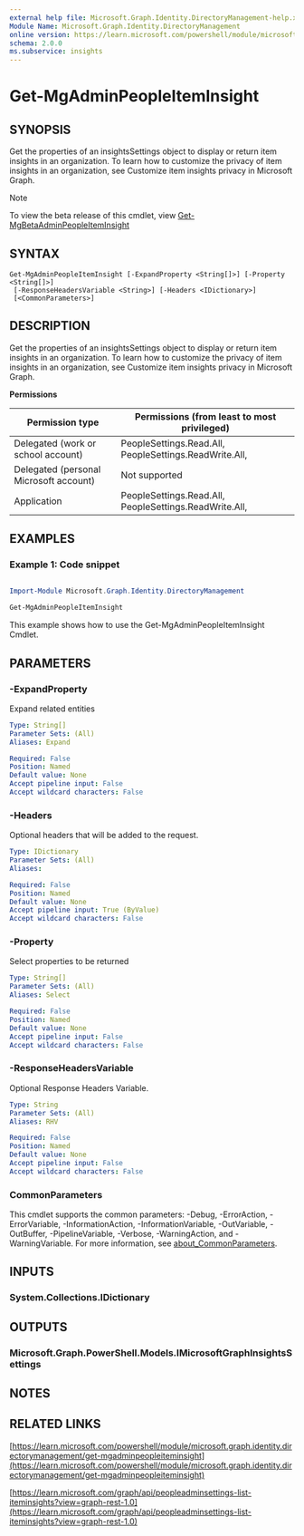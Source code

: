 ```yaml
---
external help file: Microsoft.Graph.Identity.DirectoryManagement-help.xml
Module Name: Microsoft.Graph.Identity.DirectoryManagement
online version: https://learn.microsoft.com/powershell/module/microsoft.graph.identity.directorymanagement/get-mgadminpeopleiteminsight
schema: 2.0.0
ms.subservice: insights
---
```


# Get-MgAdminPeopleItemInsight

## SYNOPSIS
Get the properties of an insightsSettings object to display or return item insights in an organization.
To learn how to customize the privacy of item insights in an organization, see Customize item insights privacy in Microsoft Graph.

> [!NOTE]
> To view the beta release of this cmdlet, view [Get-MgBetaAdminPeopleItemInsight](/powershell/module/Microsoft.Graph.Beta.Identity.DirectoryManagement/Get-MgBetaAdminPeopleItemInsight?view=graph-powershell-beta)

## SYNTAX

```
Get-MgAdminPeopleItemInsight [-ExpandProperty <String[]>] [-Property <String[]>]
 [-ResponseHeadersVariable <String>] [-Headers <IDictionary>]
 [<CommonParameters>]
```

## DESCRIPTION
Get the properties of an insightsSettings object to display or return item insights in an organization.
To learn how to customize the privacy of item insights in an organization, see Customize item insights privacy in Microsoft Graph.

**Permissions**

| Permission type | Permissions (from least to most privileged) |
| --------------- | ------------------------------------------  |
| Delegated (work or school account) | PeopleSettings.Read.All, PeopleSettings.ReadWrite.All,  |
| Delegated (personal Microsoft account) | Not supported |
| Application | PeopleSettings.Read.All, PeopleSettings.ReadWrite.All,  |

## EXAMPLES
### Example 1: Code snippet

```powershell

Import-Module Microsoft.Graph.Identity.DirectoryManagement

Get-MgAdminPeopleItemInsight

```
This example shows how to use the Get-MgAdminPeopleItemInsight Cmdlet.


## PARAMETERS

### -ExpandProperty
Expand related entities

```yaml
Type: String[]
Parameter Sets: (All)
Aliases: Expand

Required: False
Position: Named
Default value: None
Accept pipeline input: False
Accept wildcard characters: False
```

### -Headers
Optional headers that will be added to the request.

```yaml
Type: IDictionary
Parameter Sets: (All)
Aliases:

Required: False
Position: Named
Default value: None
Accept pipeline input: True (ByValue)
Accept wildcard characters: False
```

### -Property
Select properties to be returned

```yaml
Type: String[]
Parameter Sets: (All)
Aliases: Select

Required: False
Position: Named
Default value: None
Accept pipeline input: False
Accept wildcard characters: False
```

### -ResponseHeadersVariable
Optional Response Headers Variable.

```yaml
Type: String
Parameter Sets: (All)
Aliases: RHV

Required: False
Position: Named
Default value: None
Accept pipeline input: False
Accept wildcard characters: False
```

### CommonParameters
This cmdlet supports the common parameters: -Debug, -ErrorAction, -ErrorVariable, -InformationAction, -InformationVariable, -OutVariable, -OutBuffer, -PipelineVariable, -Verbose, -WarningAction, and -WarningVariable. For more information, see [about_CommonParameters](http://go.microsoft.com/fwlink/?LinkID=113216).

## INPUTS

### System.Collections.IDictionary
## OUTPUTS

### Microsoft.Graph.PowerShell.Models.IMicrosoftGraphInsightsSettings
## NOTES

## RELATED LINKS

[https://learn.microsoft.com/powershell/module/microsoft.graph.identity.directorymanagement/get-mgadminpeopleiteminsight](https://learn.microsoft.com/powershell/module/microsoft.graph.identity.directorymanagement/get-mgadminpeopleiteminsight)

[https://learn.microsoft.com/graph/api/peopleadminsettings-list-iteminsights?view=graph-rest-1.0](https://learn.microsoft.com/graph/api/peopleadminsettings-list-iteminsights?view=graph-rest-1.0)























